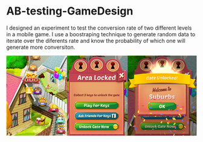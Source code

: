 # AB-testing-GameDesign

I designed an experiment to test the conversion rate of two different levels in a mobile game.
I use a boostraping technique to generate random data to iterate over the diferents rate and know the probability 
of which one will generate more conversiton.

![](./cc_gates.png)
